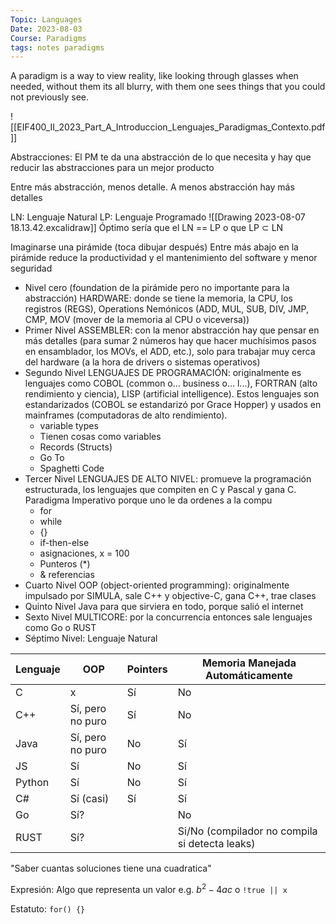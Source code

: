 ```yaml
---
Topic: Languages
Date: 2023-08-03
Course: Paradigms
tags: notes paradigms
---
```


A paradigm is a way to view reality, like looking through glasses when needed, without them its all blurry, with them one sees things that you could not previously see.

![[EIF400_II_2023_Part_A_Introduccion_Lenguajes_Paradigmas_Contexto.pdf]]

Abstracciones: El PM te da una abstracción de lo que necesita y hay que reducir las abstracciones para un mejor producto

Entre más abstracción, menos detalle. A menos abstracción hay más detalles

LN: Lenguaje Natural
LP: Lenguaje Programado
![[Drawing 2023-08-07 18.13.42.excalidraw]]
Óptimo sería que el LN == LP o que LP $\subset$ LN

Imaginarse una pirámide (toca dibujar después)
Entre más abajo en la pirámide reduce la productividad y el mantenimiento del software y menor seguridad
- Nivel cero (foundation de la pirámide pero no importante para la abstracción) HARDWARE: donde se tiene la memoria, la CPU, los registros (REGS), Operations Nemónicos (ADD, MUL, SUB, DIV, JMP, CMP, MOV (mover de la memoria al CPU o viceversa))
- Primer Nivel ASSEMBLER: con la menor abstracción hay que pensar en más detalles (para sumar 2 números hay que hacer muchísimos pasos en ensamblador, los MOVs, el ADD, etc.), solo para trabajar muy cerca del hardware (a la hora de drivers o sistemas operativos)
- Segundo Nivel LENGUAJES DE PROGRAMACIÓN: originalmente es lenguajes como COBOL (common o... business o... l...), FORTRAN (alto rendimiento y ciencia), LISP (artificial intelligence). Estos lenguajes son estandarizados (COBOL se estandarizó por Grace Hopper) y usados en mainframes (computadoras de alto rendimiento).
	- variable types
	- Tienen cosas como variables
	- Records (Structs)
	- Go To
	- Spaghetti Code
- Tercer Nivel LENGUAJES DE ALTO NIVEL: promueve la programación estructurada, los lenguajes que compiten en C y Pascal y gana C. Paradigma Imperativo porque uno le da ordenes a la compu
	- for
	- while
	- {}
	- if-then-else
	- asignaciones, x = 100
	- Punteros (\*)
	- & referencias
- Cuarto Nivel OOP (object-oriented programming): originalmente impulsado por SIMULA, sale C++ y objective-C, gana C++, trae clases
- Quinto Nivel Java para que sirviera en todo, porque salió el internet
- Sexto Nivel MULTICORE: por la concurrencia entonces sale lenguajes como Go o RUST
- Séptimo Nivel: Lenguaje Natural

| Lenguaje | OOP | Pointers | Memoria Manejada Automáticamente |
| ---------- | ----- | --------- | ---------- |
| C | x | Sí | No |
| C++ | Sí, pero no puro | Sí | No |
| Java | Sí, pero no puro | No | Sí |
| JS | Sí | No | Sí |
| Python | Sí | No | Sí |
| C# | Sí (casi) | Sí | Sí |
| Go | Sí? | | No
| RUST | Sí? | | Si/No (compilador no compila si detecta leaks) |

"Saber cuantas soluciones tiene una cuadratica"

Expresión: Algo que representa un valor
e.g. $b^{2}-4ac$ o `!true || x` 

Estatuto: `for() {}` 